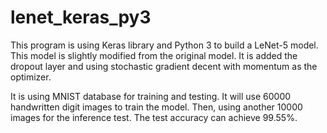 # lenet_keras_py3
This program is using Keras library and Python 3 to build a LeNet-5 model. This model is slightly modified from the original model. It is added the dropout layer and using stochastic gradient decent with momentum as the optimizer.

It is using MNIST database for training and testing. It will use 60000 handwritten digit images to train the model. Then, using another 10000 images for the inference test. The test accuracy can achieve 99.55%.
